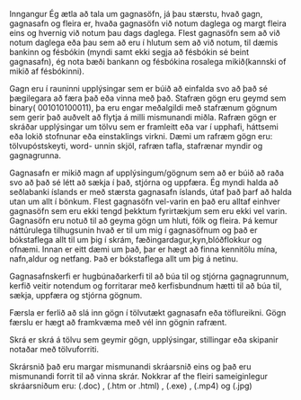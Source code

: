 Inngangur Ég ætla að tala um gagnasöfn, já þau stærstu, hvað gagn, gagnasafn og fleira er, hvaða gagnasöfn við notum daglega og margt fleira eins og hvernig við notum þau dags daglega.
Flest gagnasöfn sem að við notum daglega eða þau sem að eru í hlutum sem að við notum, til dæmis bankinn og fésbókin (myndi samt ekki segja að fésbókin sé beint gagnasafn), ég nota bæði bankann og fésbókina rosalega mikið(kannski of mikið af fésbókinni).

Gagn eru í rauninni upplýsingar sem er búið að einfalda svo að það sé þægilegara að færa það eða vinna með það. Stafræn gögn eru geymd sem binary( 001010100011), þa eru engar meðalgildi með stafrænum gögnum sem gerir það auðvelt að flytja á milli mismunandi miðla. Rafræn gögn er skráðar upplýsingar um tölvu sem er framleitt eða var í upphafi, háttsemi eða lokið stofnunar eða einstaklings virkni. Dæmi um rafræm gögn eru: tölvupóstskeyti, word- unnin skjöl, rafræn tafla, stafrænar myndir og gagnagrunna.

Gagnasafn er mikið magn af upplýsingum/gögnum sem að er búið að raða svo að það sé létt að sækja í það, stjórna og uppfæra. Ég myndi halda að seðlabanki íslands er með stærsta gagnasafn íslands, útaf það þarf að halda utan um allt í bönkum. Flest gagnasöfn vel-varin en það eru alltaf einhver gagnasöfn sem eru ekki tengd þekktum fyrirtækjum sem eru ekki vel varin. Gagnasöfn eru notuð til að geyma gögn um hluti, fólk og fleira. Þá kemur náttúrulega tilhugsunin hvað er til um mig í gagnasöfnum og það er bókstaflega allt til um þig í skrám, fæðingardagur,kyn,blóðflokkur og ofnæmi. Innan er eitt dæmi um það, þar er hægt að finna kennitölu mína, nafn,aldur og netfang. Það er bókstaflega allt um þig á netinu.

Gagnasafnskerfi er hugbúnaðarkerfi til að búa til og stjórna gagnagrunnum, kerfið veitir notendum og forritarar með kerfisbundnum hætti til að búa til, sækja, uppfæra og stjórna gögnum.

Færsla er ferlið að slá inn gögn í tölvutækt gagnasafn eða töflureikni. Gögn færslu er hægt að framkvæma með vél inn gögnin rafrænt.

Skrá er skrá á tölvu sem geymir gögn, upplýsingar, stillingar eða skipanir notaðar með tölvuforriti.

Skrársnið það eru margar mismunandi skráarsnið eins og það eru mismunandi forrit til að vinna skrár. Nokkrar af the fleiri sameiginlegur skráarsniðum eru:                                  (.doc) , (.htm or .html) , (.exe) , (.mp4) og (.jpg)